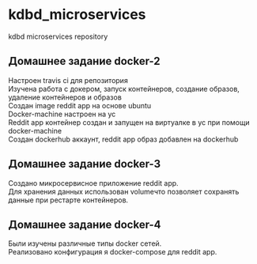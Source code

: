 # kdbd_microservices
kdbd microservices repository

## Домашнее задание docker-2

Настроен travis ci для репозитория  
Изучена работа с докером, запуск контейнеров, создание образов, удаление контейнеров и образов  
Создан image reddit app на основе ubuntu  
Docker-machine настроен на yc  
Reddit app контейнер создан и запущен на виртуалке в yc при помощи docker-machine  
Создан dockerhub аккаунт, reddit app образ добавлен на dockerhub  

## Домашнее задание docker-3

Создано микросервисное приложение reddit app.   
Для хранения данных использован volumeчто позволяет сохранять данные при рестарте контейнеров.  

## Домашнее задание docker-4

Были изучены различные типы docker сетей.  
Реализовано конфигурация я docker-compose для reddit app.
